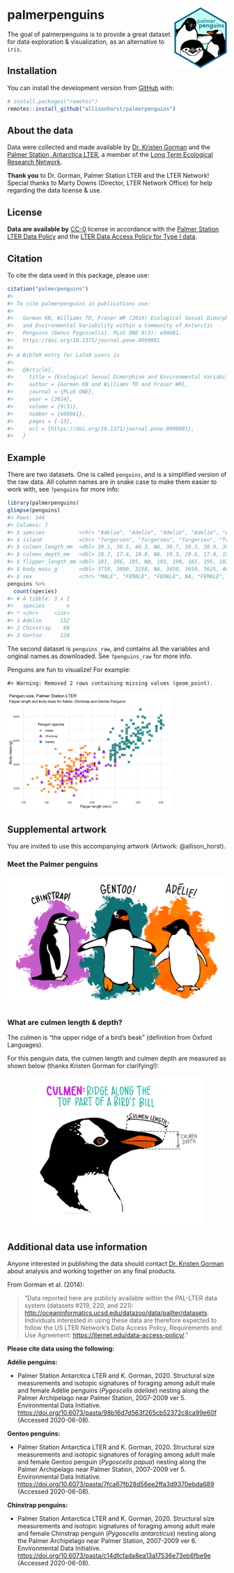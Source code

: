 
<!-- README.md is generated from README.Rmd. Please edit that file -->

# palmerpenguins <a href='https://allisonhorst.github.com/palmerpenguins'><img src='man/figures/logo.png' align="right" height="138.5" /></a>

<!-- badges: start -->

<!-- badges: end -->

The goal of palmerpenguins is to provide a great dataset for data
exploration & visualization, as an alternative to `iris`.

## Installation

<!--You can install the released version of palmerpenguins from [CRAN](https://CRAN.R-project.org) with:

``` r
install.packages("palmerpenguins")
```
-->

You can install the development version from
[GitHub](https://github.com/) with:

``` r
# install.packages("remotes")
remotes::install_github("allisonhorst/palmerpenguins")
```

## About the data

Data were collected and made available by [Dr. Kristen
Gorman](https://www.uaf.edu/cfos/people/faculty/detail/kristen-gorman.php)
and the [Palmer Station, Antarctica LTER](https://pal.lternet.edu/), a
member of the [Long Term Ecological Research
Network](https://lternet.edu/).

**Thank you** to Dr. Gorman, Palmer Station LTER and the LTER Network\!
Special thanks to Marty Downs (Director, LTER Network Office) for help
regarding the data license & use.

## License

**Data are available by**
[CC-0](https://creativecommons.org/share-your-work/public-domain/cc0/)
license in accordance with the [Palmer Station LTER Data
Policy](http://pal.lternet.edu/data/policies) and the [LTER Data Access
Policy for Type I data](https://lternet.edu/data-access-policy/).

## Citation

To cite the data used in this package, please use:

``` r
citation("palmerpenguins")
#> 
#> To cite palmerpenguins in publications use:
#> 
#>   Gorman KB, Williams TD, Fraser WR (2014) Ecological Sexual Dimorphism
#>   and Environmental Variability within a Community of Antarctic
#>   Penguins (Genus Pygoscelis). PLoS ONE 9(3): e90081.
#>   https://doi.org/10.1371/journal.pone.0090081
#> 
#> A BibTeX entry for LaTeX users is
#> 
#>   @Article{,
#>     title = {Ecological Sexual Dimorphism and Environmental Variability within a Community of Antarctic Penguins (Genus Pygoscelis)},
#>     author = {Gorman KB and Williams TD and Fraser WR},
#>     journal = {PLoS ONE},
#>     year = {2014},
#>     volume = {9(3)},
#>     number = {e90081},
#>     pages = {-13},
#>     url = {https://doi.org/10.1371/journal.pone.0090081},
#>   }
```

## Example

There are two datasets. One is called `penguins`, and is a simplified
version of the raw data. All column names are in snake case to make them
easier to work with, see `?penguins` for more info:

``` r
library(palmerpenguins)
glimpse(penguins)
#> Rows: 344
#> Columns: 7
#> $ species           <chr> "Adelie", "Adelie", "Adelie", "Adelie", "Adelie", "…
#> $ island            <chr> "Torgersen", "Torgersen", "Torgersen", "Torgersen",…
#> $ culmen_length_mm  <dbl> 39.1, 39.5, 40.3, NA, 36.7, 39.3, 38.9, 39.2, 34.1,…
#> $ culmen_depth_mm   <dbl> 18.7, 17.4, 18.0, NA, 19.3, 20.6, 17.8, 19.6, 18.1,…
#> $ flipper_length_mm <dbl> 181, 186, 195, NA, 193, 190, 181, 195, 193, 190, 18…
#> $ body_mass_g       <dbl> 3750, 3800, 3250, NA, 3450, 3650, 3625, 4675, 3475,…
#> $ sex               <chr> "MALE", "FEMALE", "FEMALE", NA, "FEMALE", "MALE", "…
penguins %>% 
  count(species)
#> # A tibble: 3 x 2
#>   species       n
#> * <chr>     <int>
#> 1 Adelie      152
#> 2 Chinstrap    68
#> 3 Gentoo      124
```

The second dataset is `penguins_raw`, and contains all the variables and
original names as downloaded. See `?penguins_raw` for more info.

Penguins are fun to visualize\! For example:

    #> Warning: Removed 2 rows containing missing values (geom_point).

<img src="man/figures/README-mass-flipper-1.png" width="75%" />

## Supplemental artwork

You are invited to use this accompanying artwork (Artwork:
@allison\_horst).

### Meet the Palmer penguins

<p align="center">

<img src="man/figures/lter_penguins.png" width="600px">

</p>

### What are culmen length & depth?

The culmen is “the upper ridge of a bird’s beak” (definition from Oxford
Languages).

For this penguin data, the culmen length and culmen depth are measured
as shown below (thanks Kristen Gorman for clarifying\!):

<p align="center">

<img src="man/figures/culmen_depth.png" width="400px">

</p>

## Additional data use information

Anyone interested in publishing the data should contact [Dr. Kristen
Gorman](https://www.uaf.edu/cfos/people/faculty/detail/kristen-gorman.php)
about analysis and working together on any final products.

From Gorman et al. (2014):

> “Data reported here are publicly available within the PAL-LTER data
> system (datasets \#219, 220, and 221):
> <http://oceaninformatics.ucsd.edu/datazoo/data/pallter/datasets>.
> Individuals interested in using these data are therefore expected to
> follow the US LTER Network’s Data Access Policy, Requirements and Use
> Agreement: <https://lternet.edu/data-access-policy/>.”

**Please cite data using the following:**

**Adélie penguins:**

  - Palmer Station Antarctica LTER and K. Gorman, 2020. Structural size
    measurements and isotopic signatures of foraging among adult male
    and female Adélie penguins (*Pygoscelis adeliae*) nesting along the
    Palmer Archipelago near Palmer Station, 2007-2009 ver 5.
    Environmental Data Initiative.
    <https://doi.org/10.6073/pasta/98b16d7d563f265cb52372c8ca99e60f>
    (Accessed 2020-06-08).

**Gentoo penguins:**

  - Palmer Station Antarctica LTER and K. Gorman, 2020. Structural size
    measurements and isotopic signatures of foraging among adult male
    and female Gentoo penguin (*Pygoscelis papua*) nesting along the
    Palmer Archipelago near Palmer Station, 2007-2009 ver 5.
    Environmental Data Initiative.
    <https://doi.org/10.6073/pasta/7fca67fb28d56ee2ffa3d9370ebda689>
    (Accessed 2020-06-08).

**Chinstrap penguins:**

  - Palmer Station Antarctica LTER and K. Gorman, 2020. Structural size
    measurements and isotopic signatures of foraging among adult male
    and female Chinstrap penguin (*Pygoscelis antarcticus*) nesting
    along the Palmer Archipelago near Palmer Station, 2007-2009 ver 6.
    Environmental Data Initiative.
    <https://doi.org/10.6073/pasta/c14dfcfada8ea13a17536e73eb6fbe9e>
    (Accessed 2020-06-08).
